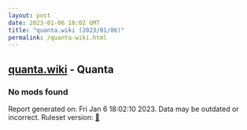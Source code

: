 ```yaml
---
layout: post
date: 2023-01-06 18:02 GMT
title: "quanta.wiki (2023/01/06)"
permalink: /quanta-wiki.html
---
```



## [quanta.wiki](https://quanta.wiki) - Quanta

### No mods found

Report generated on: Fri Jan  6 18:02:10 2023. Data may be outdated or incorrect.
Ruleset version: [🏀](/version-basketball)
